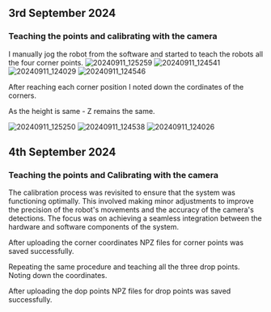 ## 3rd September 2024
### Teaching the points and calibrating with the camera

I manually jog the robot from the software and started to teach the robots all the four corner points. 
![20240911_125259](https://github.com/user-attachments/assets/06f42ec0-496b-4c36-ac66-c2fbe0d56f4b)
![20240911_124541](https://github.com/user-attachments/assets/171e293e-b5ac-4e01-b026-6b40a086c908)
![20240911_124029](https://github.com/user-attachments/assets/8f635eea-cf25-4306-8f6a-2d5211087c31)
![20240911_124546](https://github.com/user-attachments/assets/ab8e30a6-22ec-454c-b5a7-4535bf982934)

After reaching each corner position I noted down the  cordinates of the corners.

As the height is same - Z remains the same.

![20240911_125250](https://github.com/user-attachments/assets/7ec9cc16-eb15-4e8d-a60f-21ac7c25d4ef)
![20240911_124538](https://github.com/user-attachments/assets/1f96c305-706c-4333-8613-b3b8db5590ad)
![20240911_124026](https://github.com/user-attachments/assets/8cb83251-3eb2-4325-9f58-666343705397)




## 4th September 2024
### Teaching the points and Calibrating with the camera
The calibration process was revisited to ensure that the system was functioning optimally. This involved making minor adjustments to improve the precision of the robot's movements and the accuracy of the camera's detections. The focus was on achieving a seamless integration between the hardware and software components of the system.

After uploading the corner coordinates NPZ files for corner points was saved successfully.

Repeating the same procedure and teaching all the three drop points. Noting down the coordinates.

After uploading the dop points NPZ files for drop points was saved successfully.
